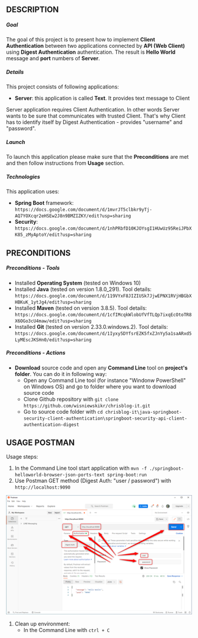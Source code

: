 DESCRIPTION
-----------

##### Goal
The goal of this project is to present how to implement **Client Authentication** between two applications connected by **API (Web Client)** using **Digest Authentication** authentication. The result is **Hello World** message and **port** numbers of **Server**.

##### Details
This project consists of following applications:
* **Server**: this application is called **Text**. It provides text message to Client

Server application requires Client Authentication. In other words Server wants to be sure that communicates with trusted Client. That's why Client has to identify itself by Digest Authentication - provides "username" and "password". 

##### Launch
To launch this application please make sure that the **Preconditions** are met and then follow instructions from **Usage** section.

##### Technologies
This application uses:
* **Spring Boot** framework: `https://docs.google.com/document/d/1mvrJT5clbkr9yTj-AQ7YOXcqr2eHSEw2J8n9BMZIZKY/edit?usp=sharing`
* **Security**: `https://docs.google.com/document/d/1nhPRbfD10KJOYsgI1HUwUz95ReiJPbXK85_zMyAptoY/edit?usp=sharing`


PRECONDITIONS
-------------

##### Preconditions - Tools
* Installed **Operating System** (tested on Windows 10)
* Installed **Java** (tested on version 1.8.0_291). Tool details: `https://docs.google.com/document/d/119VYxF8JIZIUSk7JjwEPNX1RVjHBGbXHBKuK_1ytJg4/edit?usp=sharing`
* Installed **Maven** (tested on version 3.8.5). Tool details: `https://docs.google.com/document/d/1cfIMcqkWlobUfVfTLQp7ixqEcOtoTR8X6OGo3cU4maw/edit?usp=sharing`
* Installed **Git** (tested on version 2.33.0.windows.2). Tool details: `https://docs.google.com/document/d/1Iyxy5DYfsrEZK5fxZJnYy5a1saARxd5LyMEscJKSHn0/edit?usp=sharing`

##### Preconditions - Actions
* **Download** source code and open any **Command Line** tool on **project's folder**. You can do it in following way:
    * Open any Command Line tool (for instance "Windonw PowerShell" on Windows OS) and go to folder where you want to download source code 
    * Clone Github repository with `git clone https://github.com/wisniewskikr/chrisblog-it.git`
    * Go to source code folder with `cd chrisblog-it\java-springboot-security-client-authentication\springboot-security-api-client-authentication-digest`
    
    
USAGE POSTMAN
-------------

Usage steps:
1. In the Command Line tool start application with `mvn -f ./springboot-helloworld-browser-json-ports-text spring-boot:run`
1. Use Postman GET method (Digest Auth: "user / password") with `http://localhost:9090`

![My Image](postman.png)

1. Clean up environment:
    * In the Command Line with `ctrl + C`
    